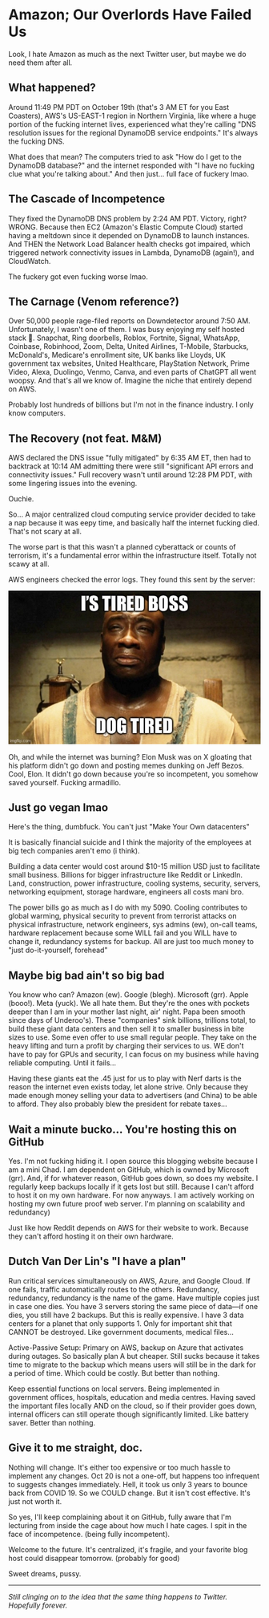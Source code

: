 # Amazon; Our Overlords Have Failed Us

Look, I hate Amazon as much as the next Twitter user, but maybe we do need them after all.

## What happened?

Around 11:49 PM PDT on October 19th (that's 3 AM ET for you East Coasters), AWS's US-EAST-1 region in Northern Virginia, like where a huge portion of the fucking internet lives, experienced what they're calling "DNS resolution issues for the regional DynamoDB service endpoints." It's always the fucking DNS.

What does that mean? The computers tried to ask "How do I get to the DynamoDB database?" and the internet responded with "I have no fucking clue what you're talking about." And then just… full face of fuckery lmao.

## The Cascade of Incompetence

They fixed the DynamoDB DNS problem by 2:24 AM PDT. Victory, right? WRONG. Because then EC2 (Amazon's Elastic Compute Cloud) started having a meltdown since it depended on DynamoDB to launch instances. And THEN the Network Load Balancer health checks got impaired, which triggered network connectivity issues in Lambda, DynamoDB (again!), and CloudWatch.

The fuckery got even fucking worse lmao.

## The Carnage (Venom reference?)

Over 50,000 people rage-filed reports on Downdetector around 7:50 AM. Unfortunately, I wasn't one of them. I was busy enjoying my self hosted stack 🖕. Snapchat, Ring doorbells, Roblox, Fortnite, Signal, WhatsApp, Coinbase, Robinhood, Zoom, Delta, United Airlines, T-Mobile, Starbucks, McDonald's, Medicare's enrollment site, UK banks like Lloyds, UK government tax websites, United Healthcare, PlayStation Network, Prime Video, Alexa, Duolingo, Venmo, Canva, and even parts of ChatGPT all went woopsy. And that's all we know of. Imagine the niche that entirely depend on AWS.

Probably lost hundreds of billions but I'm not in the finance industry. I only know computers.

## The Recovery (not feat. M&M)

AWS declared the DNS issue "fully mitigated" by 6:35 AM ET, then had to backtrack at 10:14 AM admitting there were still "significant API errors and connectivity issues." Full recovery wasn't until around 12:28 PM PDT, with some lingering issues into the evening.

Ouchie.

So… A major centralized cloud computing service provider decided to take a nap because it was eepy time, and basically half the internet fucking died. That's not scary at all.

The worse part is that this wasn't a planned cyberattack or counts of terrorism, it's a fundamental error within the infrastructure itself. Totally not scawy at all.

AWS engineers checked the error logs. They found this sent by the server:

![green-mile-quote](/posts/21-10-2025/green-mile-quote.webp)

Oh, and while the internet was burning? Elon Musk was on X gloating that his platform didn't go down and posting memes dunking on Jeff Bezos. Cool, Elon. It didn't go down because you're so incompetent, you somehow saved yourself. Fucking armadillo.

## Just go vegan lmao

Here's the thing, dumbfuck. You can't just "Make Your Own datacenters"

It is basically financial suicide and I think the majority of the employees at big tech companies aren't emo (i think).

Building a data center would cost around $10-15 million USD just to facilitate small business. Billions for bigger infrastructure like Reddit or LinkedIn. Land, construction, power infrastructure, cooling systems, security, servers, networking equipment, storage hardware, engineers all costs mani bro.

The power bills go as much as I do with my 5090. Cooling contributes to global warming, physical security to prevent from terrorist attacks on physical infrastructure, network engineers, sys admins (ew), on-call teams, hardware replacement because some WILL fail and you WILL have to change it, redundancy systems for backup. All are just too much money to "just do-it-yourself, forehead"

## Maybe big bad ain't so big bad

You know who can? Amazon (ew). Google (blegh). Microsoft (grr). Apple (booo!). Meta (yuck). We all hate them. But they're the ones with pockets deeper than I am in your mother last night, air' night. Papa been smooth since days of Underoo's). These "companies" sink billions, trillions total, to build these giant data centers and then sell it to smaller business in bite sizes to use. Some even offer to use small regular people. They take on the heavy lifting and turn a profit by charging their services to us. WE don't have to pay for GPUs and security, I can focus on my business while having reliable computing. Until it fails…

Having these giants eat the .45 just for us to play with Nerf darts is the reason the internet even exists today, let alone strive. Only because they made enough money selling your data to advertisers (and China) to be able to afford. They also probably blew the president for rebate taxes…

## Wait a minute bucko… You're hosting this on GitHub

Yes. I'm not fucking hiding it. I open source this blogging website because I am a mini Chad. I am dependent on GitHub, which is owned by Microsoft (grr). And, if for whatever reason, GitHub goes down, so does my website. I regularly keep backups locally if it gets lost but still. Because I can't afford to host it on my own hardware. For now anyways. I am actively working on hosting my own future proof web server. I'm planning on scalability and redundancy)

Just like how Reddit depends on AWS for their website to work. Because they can't afford hosting it on their own hardware.

## Dutch Van Der Lin's "I have a plan"

Run critical services simultaneously on AWS, Azure, and Google Cloud. If one fails, traffic automatically routes to the others. Redundancy, redundancy, redundancy is the name of the game. Have multiple copies just in case one dies. You have 3 servers storing the same piece of data—if one dies, you still have 2 backups. But this is really expensive. I have 3 data centers for a planet that only supports 1. Only for important shit that CANNOT be destroyed. Like government documents, medical files…

Active-Passive Setup: Primary on AWS, backup on Azure that activates during outages. So basically plan A but cheaper. Still sucks because it takes time to migrate to the backup which means users will still be in the dark for a period of time. Which could be costly. But better than nothing.

Keep essential functions on local servers. Being implemented in government offices, hospitals, education and media centres. Having saved the important files locally AND on the cloud, so if their provider goes down, internal officers can still operate though significantly limited. Like battery saver. Better than nothing.

## Give it to me straight, doc.

Nothing will change. It's either too expensive or too much hassle to implement any changes. Oct 20 is not a one-off, but happens too infrequent to suggests changes immediately. Hell, it took us only 3 years to bounce back from COVID 19. So we COULD change. But it isn't cost effective. It's just not worth it.

So yes, I'll keep complaining about it on GitHub, fully aware that I'm lecturing from inside the cage about how much I hate cages. I spit in the face of incompetence. (being fully incompetent).

Welcome to the future. It's centralized, it's fragile, and your favorite blog host could disappear tomorrow. (probably for good)

Sweet dreams, pussy.

---

*Still clinging on to the idea that the same thing happens to Twitter. Hopefully forever.*
